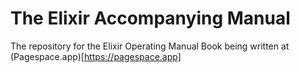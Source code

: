 # The Elixir Accompanying Manual
The repository for the Elixir Operating Manual Book being written at (Pagespace.app)[https://pagespace.app]
